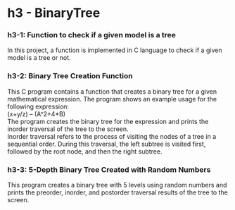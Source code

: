 # h3 - BinaryTree

<h3>h3-1: Function to check if a given model is a tree</h3>
In this project, a function is implemented in C language to check if a given model is a tree or not.</br>

<h3>h3-2: Binary Tree Creation Function</h3>
This C program contains a function that creates a binary tree for a given mathematical expression. The program shows an example usage for the following expression:</br>
(x+y/z) – (A^2+4*B) </br>
The program creates the binary tree for the expression and prints the inorder traversal of the tree to the screen.</br>
Inorder traversal refers to the process of visiting the nodes of a tree in a sequential order. During this traversal, the left subtree is visited first, followed by the root node, and then the right subtree.</br>

<h3>h3-3: 5-Depth Binary Tree Created with Random Numbers</h3>
This program creates a binary tree with 5 levels using random numbers and prints the preorder, inorder, and postorder traversal results of the tree to the screen. </br>